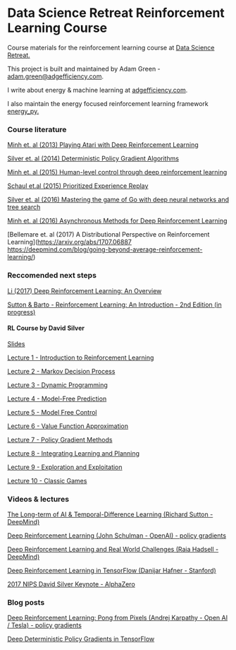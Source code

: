 # Data Science Retreat Reinforcement Learning Course

Course materials for the reinforcement learning
course at [Data Science Retreat.](https://www.datascienceretreat.com/)

This project is built and maintained by Adam Green - [adam.green@adgefficiency.com](adam.green@aadgefficiency.com).

I write about energy & machine learning at [adgefficiency.com](http://adgefficiency.com/).  

I also maintain the energy focused reinforcement learning framework [energy_py.](https://github.com/ADGEfficiency/energy_py)

### Course literature

[Minh et. al (2013) Playing Atari with Deep Reinforcement Learning](https://arxiv.org/pdf/1312.5602.pdf)

[Silver et. al (2014) Deterministic Policy Gradient Algorithms](http://proceedings.mlr.press/v32/silver14.pdf)

[Minh et. al (2015) Human-level control through deep reinforcement learning](http://www.nature.com/nature/journal/v518/n7540/full/nature14236.html?foxtrotcallback=true)

[Schaul et.al (2015) Prioritized Experience Replay](https://arxiv.org/abs/1511.05952)

[Silver et. al (2016) Mastering the game of Go with deep neural networks and tree search](https://www.nature.com/nature/journal/v529/n7587/full/nature16961.html)

[Minh et. al (2016) Asynchronous Methods for Deep Reinforcement Learning](https://arxiv.org/pdf/1602.01783v2.pdf)

[Bellemare et. al (2017) A Distributional Perspective on Reinforcement Learning](https://arxiv.org/abs/1707.06887
https://deepmind.com/blog/going-beyond-average-reinforcement-learning/)

### Reccomended next steps

[Li (2017) Deep Reinforcement Learning: An Overview](https://arxiv.org/pdf/1701.07274.pdf)

[Sutton & Barto - Reinforcement Learning: An Introduction - 2nd Edition (in progress)](http://people.inf.elte.hu/lorincz/Files/RL_2006/SuttonBook.pdf)

#### RL Course by David Silver
[Slides](http://www0.cs.ucl.ac.uk/staff/d.silver/web/Teaching.html)

[Lecture 1 - Introduction to Reinforcement Learning](https://www.youtube.com/watch?v=2pWv7GOvuf0)

[Lecture 2 - Markov Decision Process](https://www.youtube.com/watch?v=lfHX2hHRMVQ)

[Lecture 3 - Dynamic Programming](https://www.youtube.com/watch?v=Nd1-UUMVfz4)

[Lecture 4 - Model-Free Prediction](https://www.youtube.com/watch?v=PnHCvfgC_ZA)

[Lecture 5 - Model Free Control](https://www.youtube.com/watch?v=0g4j2k_Ggc4)

[Lecture 6 - Value Function Approximation](https://www.youtube.com/watch?v=UoPei5o4fps)

[Lecture 7 - Policy Gradient Methods](https://www.youtube.com/watch?v=KHZVXao4qXs)

[Lecture 8 - Integrating Learning and Planning](https://www.youtube.com/watch?v=ItMutbeOHtc&t=1s)

[Lecture 9 - Exploration and Exploitation](https://www.youtube.com/watch?v=sGuiWX07sKw)

[Lecture 10 - Classic Games](https://www.youtube.com/watch?v=kZ_AUmFcZtk)

### Videos & lectures
[The Long-term of AI & Temporal-Difference Learning (Richard Sutton - DeepMind)](https://www.youtube.com/watch?v=EeMCEQa85tw)

[Deep Reinforcement Learning (John Schulman - OpenAI) -  policy gradients](https://www.youtube.com/watch?v=PtAIh9KSnjo)

[Deep Reinforcement Learning and Real World Challenges (Raia Hadsell - DeepMind)](https://www.youtube.com/watch?v=0e_uGa7ic74)

[Deep Reinforcement Learning in TensorFlow (Danijar Hafner - Stanford)](http://web.stanford.edu/class/cs20si/lectures/slides_14.pdf)

[2017 NIPS David Silver Keynote - AlphaZero](https://www.youtube.com/watch?v=A3ekFcZ3KNw)

### Blog posts
[Deep Reinforcement Learning: Pong from Pixels (Andrej Karpathy - Open AI / Tesla) - policy gradients](http://karpathy.github.io/2016/05/31/rl/)

[Deep Deterministic Policy Gradients in TensorFlow](http://pemami4911.github.io/blog/2016/08/21/ddpg-rl.html)

